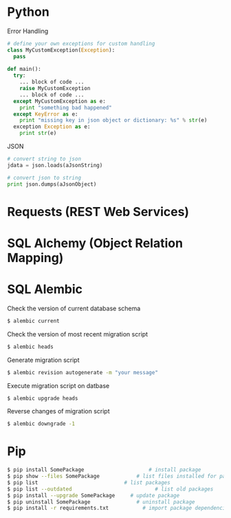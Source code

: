# Python

Error Handling
```python
# define your own exceptions for custom handling
class MyCustomException(Exception):
  pass
  
def main():
  try: 
    ... block of code ...
    raise MyCustomException
    ... block of code ...
  except MyCustomException as e:
    print "something bad happened"
  except KeyError as e:
    print "missing key in json object or dictionary: %s" % str(e)
  exception Exception as e:
    print str(e)
```

JSON
```python
# convert string to json 
jdata = json.loads(aJsonString)

# convert json to string
print json.dumps(aJsonObject)
```

# Requests (REST Web Services)


# SQL Alchemy (Object Relation Mapping)

# SQL Alembic

Check the version of current database schema
```bash
$ alembic current
```

Check the version of most recent migration script
```bash
$ alembic heads
```

Generate migration script
```bash
$ alembic revision autogenerate -m "your message"
```

Execute migration script on datbase
```bash
$ alembic upgrade heads
```

Reverse changes of migration script
```bash
$ alembic downgrade -1
```

# Pip
```bash
$ pip install SomePackage				      # install package
$ pip show --files SomePackage			  # list files installed for packaged
$ pip list                            # list packages
$ pip list --outdated					        # list old packages
$ pip install --upgrade SomePackage		# update package
$ pip uninstall SomePackage			      # uninstall package
$ pip install -r requirements.txt			# import package dependencies


```


